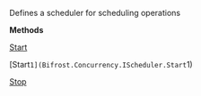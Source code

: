 Defines a scheduler for scheduling operations

**Methods**

[Start](Bifrost.Concurrency.IScheduler.Start)


[Start``1](Bifrost.Concurrency.IScheduler.Start``1)


[Stop](Bifrost.Concurrency.IScheduler.Stop)
